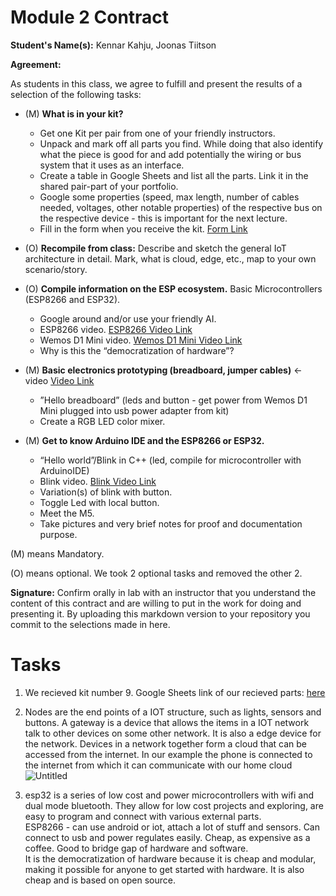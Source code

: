 # Module 2 Contract

**Student's Name(s):** Kennar Kahju, Joonas Tiitson

**Agreement:**

As students in this class, we agree to fulfill and present the results of a selection of the following tasks:

- (M) **What is in your kit?**
  - Get one Kit per pair from one of your friendly instructors.
  - Unpack and mark off all parts you find. While doing that also identify what the piece is good for and add potentially the wiring or bus system that it uses as an interface.
  - Create a table in Google Sheets and list all the parts. Link it in the shared pair-part of your portfolio.
  - Google some properties (speed, max length, number of cables needed, voltages, other notable properties) of the respective bus on the respective device - this is important for the next lecture.
  - Fill in the form when you receive the kit. [Form Link](https://forms.gle/BMuoYuQnnsd9DEEK8)

- (O) **Recompile from class:** Describe and sketch the general IoT architecture in detail. Mark, what is cloud, edge, etc., map to your own scenario/story.

- (O) **Compile information on the ESP ecosystem.** Basic Microcontrollers (ESP8266 and ESP32).
  - Google around and/or use your friendly AI.
  - ESP8266 video. [ESP8266 Video Link](https://youtu.be/wOEDaFRlhLo?si=ERGEnZ5NZ37XvrRa)
  - Wemos D1 Mini video. [Wemos D1 Mini Video Link](https://youtu.be/5WXPYWj-_a4?si=aN1WIzTkJIIBUl5E)
  - Why is this the “democratization of hardware”?

- (M) **Basic electronics prototyping (breadboard, jumper cables)** <- video [Video Link](https://youtu.be/yXirMBP3x4U?si=YiR1OVodxhQ-EjHL)
  - ”Hello breadboard” (leds and button - get power from Wemos D1 Mini plugged into usb power adapter from kit)
  - Create a RGB LED color mixer.

- (M) **Get to know Arduino IDE and the ESP8266 or ESP32.**
  - “Hello world”/Blink in C++ (led, compile for microcontroller with ArduinoIDE)
  - Blink video. [Blink Video Link](https://youtu.be/2nN_ZVyWLzg?si=EkluhBUelc4Rdhbg)
  - Variation(s) of blink with button.
  - Toggle Led with local button.
  - Meet the M5.
  - Take pictures and very brief notes for proof and documentation purpose.

(M) means Mandatory.

(O) means optional. We took 2 optional tasks and removed the other 2.

**Signature:** Confirm orally in lab with an instructor that you understand the content of this contract and are willing to put in the work for doing and presenting it. By uploading this markdown version to your repository you commit to the selections made in here.


# Tasks

1. We recieved kit number 9. Google Sheets link of our recieved parts: [here](https://docs.google.com/spreadsheets/d/1qb0uxTUjVfAXhcyMBwt0HGUkXmfpsmdn01q703IYodM/edit?usp=sharing)

2. Nodes are the end points of a IOT structure, such as lights, sensors and buttons. A gateway is a device that allows the items in a IOT network talk to other devices on some other network. It is also a edge device for the network. Devices in a network together form a cloud that can be accessed from the internet. In our example the phone is connected to the internet from which it can communicate with our home cloud
   ![Untitled](https://github.com/bukyt/IoTgeneral/assets/116277045/8d81ae8e-cd12-4c7b-8c85-2091deb48bc9)


3. esp32 is a series of low cost and power microcontrollers with wifi and dual mode bluetooth. They allow for low cost projects and exploring, are easy to program and connect with various external parts.  
ESP8266 - can use android or iot, attach a lot of stuff and sensors. Can connect to usb and power regulates easily. Cheap, as expensive as a coffee. Good to bridge gap of hardware and software.  
It is the democratization of hardware because it is cheap and modular, making it possible for anyone to get started with hardware. It is also cheap and is based on open source.
